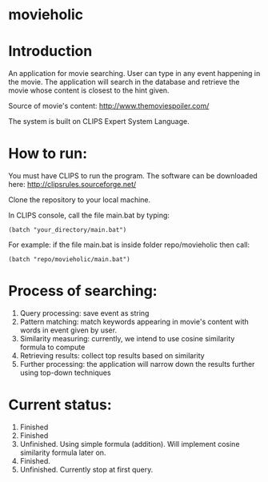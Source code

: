 movieholic
==========

Introduction
============
An application for movie searching. User can type in any event happening in the movie. The application will search in the database and retrieve the movie whose content is closest to the hint given.

Source of movie's content: http://www.themoviespoiler.com/

The system is built on CLIPS Expert System Language.

How to run:
===========
You must have CLIPS to run the program. The software can be downloaded here: http://clipsrules.sourceforge.net/

Clone the repository to your local machine.

In CLIPS console, call the file main.bat by typing: 
```
(batch "your_directory/main.bat")
```

For example: if the file main.bat is inside folder repo/movieholic then call: 
```
(batch "repo/movieholic/main.bat")
```

Process of searching:
=====================
1. Query processing: save event as string
2. Pattern matching: match keywords appearing in movie's content with words in event given by user.
3. Similarity measuring: currently, we intend to use cosine similarity formula to compute
4. Retrieving results: collect top results based on similarity
5. Further processing: the application will narrow down the results further using top-down techniques

Current status:
===============
1. Finished
2. Finished
3. Unfinished. Using simple formula (addition). Will implement cosine similarity formula later on.
4. Finished.
5. Unfinished. Currently stop at first query.